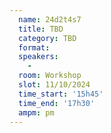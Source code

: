 ```yaml
---
  name: 24d2t4s7
  title: TBD
  category: TBD
  format: 
  speakers: 
    - 
  room: Workshop
  slot: 11/10/2024
  time_start: '15h45'
  time_end: '17h30'
  ampm: pm
---
```

